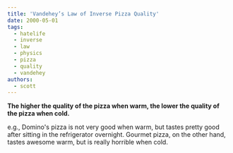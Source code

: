 ```yaml
---
title: 'Vandehey’s Law of Inverse Pizza Quality'
date: 2000-05-01
tags:
  - hatelife
  - inverse
  - law
  - physics
  - pizza
  - quality
  - vandehey
authors:
  - scott
---
```


**The higher the quality of the pizza when warm, the lower the quality of the pizza when cold.**

e.g., Domino's pizza is not very good when warm, but tastes pretty good after sitting in the refrigerator overnight. Gourmet pizza, on the other hand, tastes awesome warm, but is really horrible when cold.
